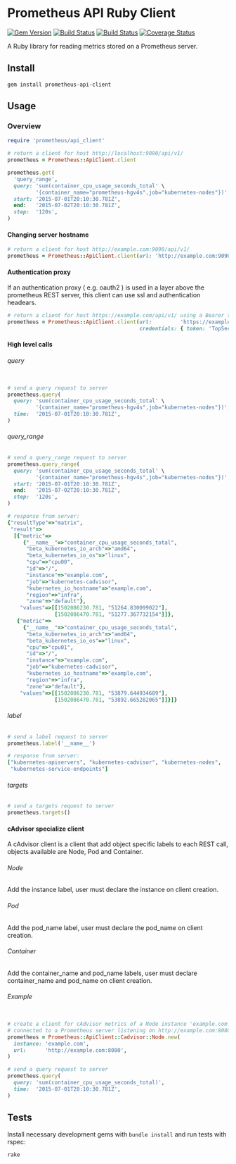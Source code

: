 # Prometheus API Ruby Client

[![Gem Version][1]](http://badge.fury.io/rb/prometheus-api-client)
[![Build Status][2]](http://travis-ci.org/yaacov/prometheus_api_client_ruby)
[![Build Status][3]](https://codeclimate.com/github/yaacov/prometheus_api_client_ruby)
[![Coverage Status][4]](https://coveralls.io/github/yaacov/prometheus_api_client_ruby?branch=master)

A Ruby library for reading metrics stored on a Prometheus server.

## Install

```
gem install prometheus-api-client
```

## Usage

### Overview

```ruby
require 'prometheus/api_client'

# return a client for host http://localhost:9090/api/v1/
prometheus = Prometheus::ApiClient.client

prometheus.get(
  'query_range',
  query: 'sum(container_cpu_usage_seconds_total' \
         '{container_name="prometheus-hgv4s",job="kubernetes-nodes"})',
  start: '2015-07-01T20:10:30.781Z',
  end:   '2015-07-02T20:10:30.781Z',
  step:  '120s',
)
```

#### Changing server hostname

```ruby
# return a client for host http://example.com:9090/api/v1/
prometheus = Prometheus::ApiClient.client(url: 'http://example.com:9090')
```

#### Authentication proxy

If an authentication proxy ( e.g. oauth2 ) is used in a layer above the
prometheus REST server, this client can use ssl and authentication headears.

```ruby
# return a client for host https://example.com/api/v1/ using a Bearer token "TopSecret"
prometheus = Prometheus::ApiClient.client(url:         'https://example.com:443',
                                          credentials: { token: 'TopSecret' })
```

#### High level calls

###### query

```ruby

# send a query request to server
prometheus.query(
  query: 'sum(container_cpu_usage_seconds_total' \
         '{container_name="prometheus-hgv4s",job="kubernetes-nodes"})',
  time:  '2015-07-01T20:10:30.781Z',
)
```

###### query_range

```ruby
# send a query_range request to server
prometheus.query_range(
  query: 'sum(container_cpu_usage_seconds_total' \
         '{container_name="prometheus-hgv4s",job="kubernetes-nodes"})',
  start: '2015-07-01T20:10:30.781Z',
  end:   '2015-07-02T20:10:30.781Z',
  step:  '120s',
)

# response from server:
{"resultType"=>"matrix",
 "result"=>
  [{"metric"=>
     {"__name__"=>"container_cpu_usage_seconds_total",
      "beta_kubernetes_io_arch"=>"amd64",
      "beta_kubernetes_io_os"=>"linux",
      "cpu"=>"cpu00",
      "id"=>"/",
      "instance"=>"example.com",
      "job"=>"kubernetes-cadvisor",
      "kubernetes_io_hostname"=>"example.com",
      "region"=>"infra",
      "zone"=>"default"},
    "values"=>[[1502086230.781, "51264.830099022"],
               [1502086470.781, "51277.367732154"]]},
   {"metric"=>
     {"__name__"=>"container_cpu_usage_seconds_total",
      "beta_kubernetes_io_arch"=>"amd64",
      "beta_kubernetes_io_os"=>"linux",
      "cpu"=>"cpu01",
      "id"=>"/",
      "instance"=>"example.com",
      "job"=>"kubernetes-cadvisor",
      "kubernetes_io_hostname"=>"example.com",
      "region"=>"infra",
      "zone"=>"default"},
    "values"=>[[1502086230.781, "53879.644934689"],
               [1502086470.781, "53892.665282065"]]}]}
```

###### label

```ruby
# send a label request to server
prometheus.label('__name__')

# response from server:
["kubernetes-apiservers", "kubernetes-cadvisor", "kubernetes-nodes",
 "kubernetes-service-endpoints"]
```

###### targets

```ruby
# send a targets request to server
prometheus.targets()
```

#### cAdvisor specialize client

A cAdvisor client is a client that add object specific labels to each REST call,
objects available are Node, Pod and Container.

###### Node

Add the instance label, user must declare the instance on client creation.

###### Pod

Add the pod_name label, user must declare the pod_name on client creation.

###### Container

Add the container_name and pod_name labels, user must declare container_name and pod_name on client creation.

###### Example

```ruby

# create a client for cAdvisor metrics of a Node instance 'example.com'
# connected to a Prometheus server listening on http://example.com:8080
prometheus = Prometheus::ApiClient::Cadvisor::Node.new(
  instance: 'example.com',
  url:      'http://example.com:8080',
)

# send a query request to server
prometheus.query(
  query: 'sum(container_cpu_usage_seconds_total)',
  time:  '2015-07-01T20:10:30.781Z',
)
```

## Tests

Install necessary development gems with `bundle install` and run tests with
rspec:

```bash
rake
```

[1]: https://badge.fury.io/rb/prometheus-api-client.svg
[2]: https://secure.travis-ci.org/yaacov/prometheus_api_client_ruby.svg
[3]: https://codeclimate.com/github/yaacov/prometheus_api_client_ruby.svg
[4]: https://coveralls.io/repos/github/yaacov/prometheus_api_client_ruby/badge.svg
